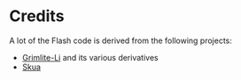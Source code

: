 # Credits

A lot of the Flash code is derived from the following projects:

- [Grimlite-Li](https://github.com/Froztt13/Grimlite-Li/) and its various derivatives
- [Skua](https://github.com/BrenoHenrike/Skua)
